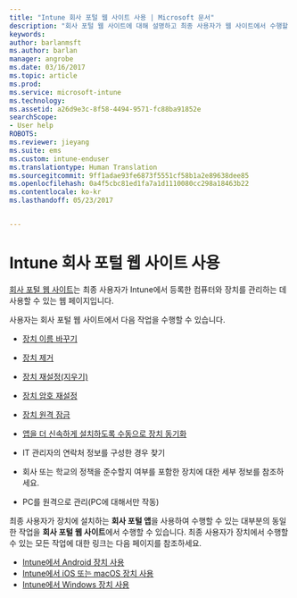 ```yaml
---
title: "Intune 회사 포털 웹 사이트 사용 | Microsoft 문서"
description: "회사 포털 웹 사이트에 대해 설명하고 최종 사용자가 웹 사이트에서 수행할 수 있는 작업 단계로 연결되는 링크를 제공합니다."
keywords: 
author: barlanmsft
ms.author: barlan
manager: angrobe
ms.date: 03/16/2017
ms.topic: article
ms.prod: 
ms.service: microsoft-intune
ms.technology: 
ms.assetid: a26d9e3c-8f58-4494-9571-fc88ba91852e
searchScope:
- User help
ROBOTS: 
ms.reviewer: jieyang
ms.suite: ems
ms.custom: intune-enduser
ms.translationtype: Human Translation
ms.sourcegitcommit: 9ff1adae93fe6873f5551cf58b1a2e89638dee85
ms.openlocfilehash: 0a4f5cbc81ed1fa7a1d1110080cc298a18463b22
ms.contentlocale: ko-kr
ms.lasthandoff: 05/23/2017


---
```


# <a name="using-the-intune-company-portal-website"></a>Intune 회사 포털 웹 사이트 사용
[회사 포털 웹 사이트](http://portal.manage.microsoft.com)는 최종 사용자가 Intune에서 등록한 컴퓨터와 장치를 관리하는 데 사용할 수 있는 웹 페이지입니다.

사용자는 회사 포털 웹 사이트에서 다음 작업을 수행할 수 있습니다.

-   [장치 이름 바꾸기](rename-your-device-cpwebsite.md)

-   [장치 제거](remove-your-device-cpwebsite.md)

-   [장치 재설정(지우기)](reset-erase-your-device-cpwebsite.md)

-   [장치 암호 재설정](reset-your-passcode-cpwebsite.md)

-   [장치 원격 잠금](remote-lock-your-device-cpwebsite.md)

-    [앱을 더 신속하게 설치하도록 수동으로 장치 동기화](sync-your-device-manually-cpwebsite.md)

-   IT 관리자의 연락처 정보를 구성한 경우 찾기

-   회사 또는 학교의 정책을 준수할지 여부를 포함한 장치에 대한 세부 정보를 참조하세요.

-   PC를 원격으로 관리(PC에 대해서만 작동)

최종 사용자가 장치에 설치하는 **회사 포털 앱**을 사용하여 수행할 수 있는 대부분의 동일한 작업을 **회사 포털 웹 사이트**에서 수행할 수 있습니다. 최종 사용자가 장치에서 수행할 수 있는 모든 작업에 대한 링크는 다음 페이지를 참조하세요.

- [Intune에서 Android 장치 사용](using-your-android-device-with-intune.md)
- [Intune에서 iOS 또는 macOS 장치 사용](using-your-ios-or-macOS-device-with-intune.md)
- [Intune에서 Windows 장치 사용](using-your-windows-device-with-intune.md)

